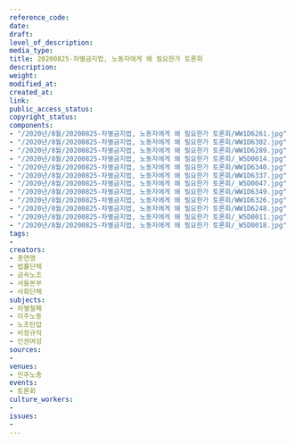```yaml
---
reference_code: 
date: 
draft: 
level_of_description: 
media_type: 
title: 20200825-차별금지법, 노동자에게 왜 필요한가 토론회
description: 
weight: 
modified_at: 
created_at: 
link: 
public_access_status: 
copyright_status: 
components:
- "/2020년/8월/20200825-차별금지법, 노동자에게 왜 필요한가 토론회/WW1D6261.jpg"
- "/2020년/8월/20200825-차별금지법, 노동자에게 왜 필요한가 토론회/WW1D6302.jpg"
- "/2020년/8월/20200825-차별금지법, 노동자에게 왜 필요한가 토론회/WW1D6289.jpg"
- "/2020년/8월/20200825-차별금지법, 노동자에게 왜 필요한가 토론회/_W5D0014.jpg"
- "/2020년/8월/20200825-차별금지법, 노동자에게 왜 필요한가 토론회/WW1D6340.jpg"
- "/2020년/8월/20200825-차별금지법, 노동자에게 왜 필요한가 토론회/WW1D6337.jpg"
- "/2020년/8월/20200825-차별금지법, 노동자에게 왜 필요한가 토론회/_W5D0047.jpg"
- "/2020년/8월/20200825-차별금지법, 노동자에게 왜 필요한가 토론회/WW1D6349.jpg"
- "/2020년/8월/20200825-차별금지법, 노동자에게 왜 필요한가 토론회/WW1D6326.jpg"
- "/2020년/8월/20200825-차별금지법, 노동자에게 왜 필요한가 토론회/WW1D6248.jpg"
- "/2020년/8월/20200825-차별금지법, 노동자에게 왜 필요한가 토론회/_W5D0011.jpg"
- "/2020년/8월/20200825-차별금지법, 노동자에게 왜 필요한가 토론회/_W5D0018.jpg"
tags:
- 
creators:
- 총연맹
- 법률단체
- 금속노조
- 서울본부
- 사회단체
subjects:
- 차별철폐
- 이주노동
- 노조탄압
- 비정규직
- 인권여성
sources:
- 
venues:
- 민주노총
events:
- 토론회
culture_workers:
- 
issues:
- 
---
```

